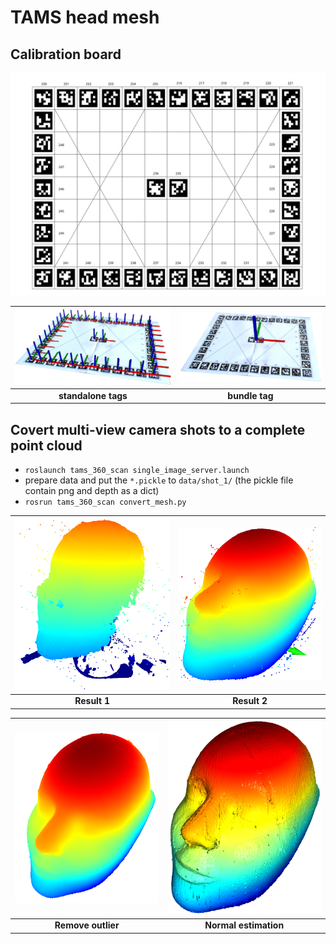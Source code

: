 # TAMS head mesh

## Calibration board

![](calibration_board/combine.svg)

|![](resources/tag_detection.png)|![](resources/tag_detection_result.png)|
|:----------:|:----------:|
|**standalone tags**|**bundle tag**|

## Covert multi-view camera shots to a complete point cloud
- `roslaunch tams_360_scan single_image_server.launch`
- prepare data and put the `*.pickle` to `data/shot_1/` (the pickle file contain png and depth as a dict)
- `rosrun tams_360_scan convert_mesh.py`

|![](resources/points1.png)|![](resources/points2.png)|
|:----------:|:----------:|
|**Result 1**|**Result 2**|

|![](resources/remove_outlier.png)|![](resources/normal_estimation.png)|
|:----------:|:----------:|
|**Remove outlier**|**Normal estimation**|
